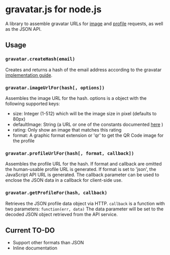 gravatar.js for node.js
=============

A library to assemble gravatar URLs for [image](http://en.gravatar.com/site/implement/images/) and [profile](http://en.gravatar.com/site/implement/profiles/) requests, as well as the JSON API.

Usage
-------

### `gravatar.createHash(email)`

Creates and returns a hash of the email address according to the gravatar [implementation guide](http://en.gravatar.com/site/implement/hash/).

### `gravatar.imageUrlFor(hash[, options])`

Assembles the image URL for the hash. options is a object with the following supported keys:

* size: Integer (1-512) which will be the image size in pixel (defaults to 80px)
* defaultImage: String (a URL or one of the constants documented [here](http://en.gravatar.com/site/implement/images/) )
* rating: Only show an image that matches this rating
* format: A graphic format extension or 'qr' to get the QR Code image for the profile

### `gravatar.profileUrlFor(hash[, format, callback])`

Assembles the profile URL for the hash. If format and callback are omitted the human-usable profile URL is generated.
If format is set to 'json', the JavaScript API URL is generated. The callback parameter can be used to enclose the JSON data in a callback for client-side use.

### `gravatar.getProfileFor(hash, callback)`

Retrieves the JSON profile data object via HTTP. `callback` is a function with two parameters: `function(err, data)`
The data parameter will be set to the decoded JSON object retrieved from the API service.

Current TO-DO
------

* Support other formats than JSON
* Inline documentation

